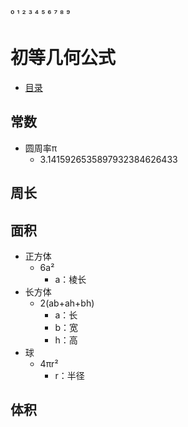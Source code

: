 ⁰ ¹ ² ³ ⁴ ⁵ ⁶ ⁷ ⁸ ⁹
# 初等几何公式
+ [目录](../README.md)
## 常数
+ 圆周率π
    + 3.1415926535897932384626433
## 周长
## 面积
+ 正方体
    + 6a²
        + a：棱长
+ 长方体
    + 2(ab+ah+bh)
        + a：长
        + b：宽
        + h：高
+ 球
    + 4πr²
        + r：半径
## 体积